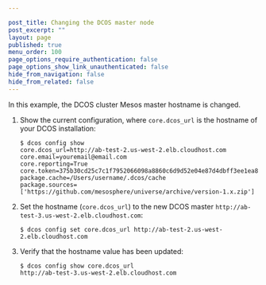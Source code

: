 ```yaml
---

post_title: Changing the DCOS master node
post_excerpt: ""
layout: page
published: true
menu_order: 100
page_options_require_authentication: false
page_options_show_link_unauthenticated: false
hide_from_navigation: false
hide_from_related: false
---
```

In this example, the DCOS cluster Mesos master hostname is changed.

1.  Show the current configuration, where `core.dcos_url` is the hostname of your DCOS installation:

        $ dcos config show
        core.dcos_url=http://ab-test-2.us-west-2.elb.cloudhost.com
        core.email=youremail@email.com
        core.reporting=True
        core.token=375b30cd25c7c1f7952066098a8860c6d9d52e04e87d4dbff3ee1ea8b8fdac80
        package.cache=/Users/username/.dcos/cache
        package.sources=['https://github.com/mesosphere/universe/archive/version-1.x.zip']


2.  Set the hostname (`core.dcos_url`) to the new DCOS master `http://ab-test-3.us-west-2.elb.cloudhost.com`:

        $ dcos config set core.dcos_url http://ab-test-2.us-west-2.elb.cloudhost.com


3.  Verify that the hostname value has been updated:

        $ dcos config show core.dcos_url
        http://ab-test-3.us-west-2.elb.cloudhost.com